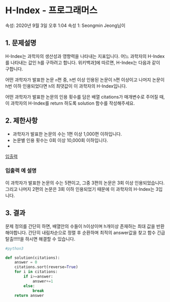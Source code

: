 # H-Index - 프로그래머스

속성: 2020년 9월 3일 오후 1:04
속성 1: Seongmin Jeong님이

## 1. 문제설명

H-Index는 과학자의 생산성과 영향력을 나타내는 지표입니다. 어느 과학자의 H-Index를 나타내는 값인 h를 구하려고 합니다. 위키백과[1](https://programmers.co.kr/learn/courses/30/lessons/42747#fn1)에 따르면, H-Index는 다음과 같이 구합니다.

어떤 과학자가 발표한 논문 `n`편 중, `h`번 이상 인용된 논문이 `h`편 이상이고 나머지 논문이 h번 이하 인용되었다면 `h`의 최댓값이 이 과학자의 H-Index입니다.

어떤 과학자가 발표한 논문의 인용 횟수를 담은 배열 citations가 매개변수로 주어질 때, 이 과학자의 H-Index를 return 하도록 solution 함수를 작성해주세요.

## 2. 제한사항

- 과학자가 발표한 논문의 수는 1편 이상 1,000편 이하입니다.
- 논문별 인용 횟수는 0회 이상 10,000회 이하입니다.
- 

[입출력](H-Index%20-%20%E1%84%91%E1%85%B3%E1%84%85%E1%85%A9%E1%84%80%E1%85%B3%E1%84%85%E1%85%A2%E1%84%86%E1%85%A5%E1%84%89%E1%85%B3%20457d2cae10124059a18b3c606dec4c41/%E1%84%8B%E1%85%B5%E1%86%B8%E1%84%8E%E1%85%AE%E1%86%AF%E1%84%85%E1%85%A7%E1%86%A8%2020a51b8da674461e9010fd6662c0da6b.csv)

### 입출력 예 설명

이 과학자가 발표한 논문의 수는 5편이고, 그중 3편의 논문은 3회 이상 인용되었습니다. 그리고 나머지 2편의 논문은 3회 이하 인용되었기 때문에 이 과학자의 H-Index는 3입니다.

## 3. 결과

문제 정의를 간단히 하면, 배열안의 수들이 h이상이며 h개이상 존재하는 최대 값을 반환해야합니다. 
간단히 내림차순으로 정렬 후 순환하며 최적의 answer값을 찾고 함수 긴급탈출!!!!!을 하시면 해결할 수 있습니다.

```python
#python3

def solution(citations):
    answer = 0
    citations.sort(reverse=True)
    for i in citations:
        if i>=answer:
            answer+=1
        else:
            break
    return answer
```